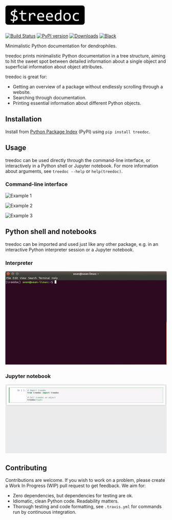 # <img src="branding/icons/treedoc_white_rounded.png" height="60">
[![Build Status](https://api.travis-ci.com/tommyod/treedoc.svg?branch=master)](https://travis-ci.com/tommyod/treedoc) [![PyPI version](https://badge.fury.io/py/treedoc.svg)](https://pypi.org/project/treedoc/)  [![Downloads](https://pepy.tech/badge/treedoc)](https://pepy.tech/project/treedoc) [![Black](https://img.shields.io/badge/code%20style-black-000000.svg)](https://github.com/ambv/black)

Minimalistic Python documentation for dendrophiles.

treedoc prints minimalistic Python documentation in a tree structure,
aiming to hit the sweet spot between detailed information about
a single object and superficial information about object attributes.

treedoc is great for:
- Getting an overview of a package without endlessly scrolling through a website.
- Searching through documentation.
- Printing essential information about different Python objects. 

## Installation

Install from [Python Package Index](https://pypi.org/project/treedoc/) (PyPI) using `pip install treedoc`.

## Usage

treedoc can be used directly through the command-line interface,
or interactively in a Python shell or Jupyter notebook. For more information
about arguments, see `treedoc --help` or `help(treedoc)`.

### Command-line interface

![Example
1](branding/examples/example_list.gif)

![Example
2](branding/examples/example_collectionsabc.gif)

![Example
3](branding/examples/example_pandas_grep.gif)


## Python shell and notebooks

treedoc can be imported and used just like any other package, e.g. in an
interactive Python interpreter session or a Jupyter notebook. 

### Interpreter
![Example 4](branding/examples/example_python_list.gif)

### Jupyter notebook
![Example 5](branding/examples/example_jupyter_list.gif)

## Contributing

Contributions are welcome.
If you wish to work on a problem, please create a Work In Progress (WIP) pull request to get feedback.
We aim for:

- Zero dependencies, but dependencies for testing are ok.
- Idiomatic, clean Python code. Readability matters.
- Thorough testing and code formatting, see `.travis.yml` for commands run by continuous integration.
